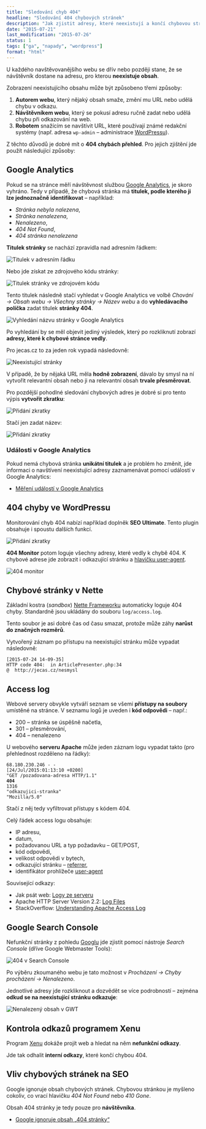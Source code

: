 ```yaml
---
title: "Sledování chyb 404"
headline: "Sledování 404 chybových stránek"
description: "Jak zjistit adresy, které neexistují a končí chybovou stránkou 404 a co s nimi udělat."
date: "2015-07-21"
last_modification: "2015-07-26"
status: 1
tags: ["ga", "napady", "wordpress"]
format: "html"
---
```


<p>U každého navštěvovanějšího webu se dřív nebo později stane, že se návštěvník dostane na adresu, pro kterou <b>neexistuje obsah</b>.</p>

<p>Zobrazení neexistujícího obsahu může být způsobeno třemi způsoby:</p>

<ol>
  <li><b>Autorem webu</b>, který nějaký obsah smaže, změní mu URL nebo udělá chybu v odkazu.</li>
  
  <li><b>Návštěvníkem webu</b>, který se pokusí adresu ručně zadat nebo udělá chybu při odkazování na web.</li>
  
  <li><b>Robotem</b> snažícím se navštívit URL, které používají známé redakční systémy (např. adresa <code>wp-admin</code> – administrace <a href="/wordpress">WordPressu</a>).</li>
</ol>


<p>Z těchto důvodů je dobré mít o <b>404 chybách přehled</b>. Pro jejich zjištění jde použít následující způsoby:</p>


<h2 id="ga">Google Analytics</h2>

<p>Pokud se na stránce měří návštěvnost službou <a href="/ga">Google Analytics</a>, je skoro vyhráno. Tedy v případě, že chybová stránka má <b>titulek, podle kterého ji lze jednoznačně identifikovat</b> – například:</p>

<ul>
  <li><i>Stránka nebyla nalezena</i>,</li>
  <li><i>Stránka nenalezena</i>,</li>
  <li><i>Nenalezeno</i>,</li>
  <li><i>404 Not Found</i>,</li>
  <li><i>404 stránka nenalezena</i></li>
</ul>





<p><b>Titulek stránky</b> se nachází zpravidla nad adresním řádkem:</p>

<p><img src="/files/sledovani-404/titulek-prohlizec.png" alt="Titulek v adresním řádku" class="border"></p>




<p>Nebo jde získat ze zdrojového kódu stránky:</p>

<p><img src="/files/sledovani-404/titulek.png" alt="Titulek stránky ve zdrojovém kódu" class="border"></p>









<p>Tento titulek následně stačí vyhledat v Google Analytics ve volbě <i>Chování → Obsah webu → Všechny stránky → Název webu</i> a do <b>vyhledávacího políčka</b> zadat titulek <b>stránky 404</b>.</p>

<p><img src="/files/sledovani-404/nazev-stranky.png" alt="Vyhledání názvu stránky v Google Analytics" class="border"></p>










<p>Po vyhledání by se měl objevit jediný výsledek, který po rozkliknutí zobrazí <b>adresy, které k chybové stránce vedly</b>.</p>

<p>Pro jecas.cz to za jeden rok vypadá následovně:</p>

<p><img src="/files/sledovani-404/neexistujici-stranky.png" alt="Neexistující stránky" class="border"></p>





























<p>V případě, že by nějaká URL měla <b>hodně zobrazení</b>, dávalo by smysl na ní vytvořit relevantní obsah nebo ji na relevantní obsah <b>trvale přesměrovat</b>.</p>


<p>Pro pozdější pohodlné sledování chybových adres je dobré si pro tento výpis <b>vytvořit zkratku</b>:</p>

<p><img src="/files/sledovani-404/zkratka.png" alt="Přidání zkratky" class="border"></p>








<p>Stačí jen zadat název:</p>

<p><img src="/files/sledovani-404/pridani-zkratky.png" alt="Přidání zkratky" class="border"></p>















<h3 id="ga-jiny">Události v Google Analytics</h3>

<p>Pokud nemá chybová stránka <b>unikátní titulek</b> a je problém ho změnit, jde informaci o navštívení neexistující adresy zaznamenávat pomocí událostí v Google Analytics:</p>

<div class="internal-content">
  <ul>
    <li><a href="/ga-mereni#mereni-udalosti">Měření událostí v Google Analytics</a></li>
  </ul>
</div>


<h2 id="wordpress">404 chyby ve WordPressu</h2>

<p>Monitorování chyb 404 nabízí například doplněk <b>SEO Ultimate</b>. Tento plugin obsahuje i spoustu dalších funkcí.</p>

<p><img src="/files/sledovani-404/404-monitor.png" alt="Přidání zkratky" class="border"></p>






















<p><b>404 Monitor</b> potom loguje všechny adresy, které vedly k chybě 404. K chybové adrese jde zobrazit i odkazující stránku a <a href="/ua">hlavičku user-agent</a>.</p>

<p><img src="/files/sledovani-404/404.png" alt="404 monitor" class="border"></p>


































<h2 id="nette">Chybové stránky v Nette</h2>

<p>Základní kostra (<i>sandbox</i>) <a href="http://nette.org">Nette Frameworku</a> automaticky loguje 404 chyby. Standardně jsou ukládány do souboru <code>log/access.log</code>.</p>

<p>Tento soubor je asi dobré čas od času smazat, protože může záhy <b>narůst do značných rozměrů</b>.</p>

<p>Vytvořený záznam po přístupu na neexistující stránku může vypadat následovně:</p>

<pre><code>[2015-07-24 14-09-35] 
HTTP code 404:  in ArticlePresenter.php:34  
@  http://jecas.cz/nesmysl</code></pre>









<h2 id="access">Access log</h2>

<p>Webové servery obvykle vytváří seznam se všemi <b>přístupy na soubory</b> umístěné na stránce. V seznamu logů je uveden i <b>kód odpovědi</b> – např.:</p>


<ul>
  <li>200 – stránka se úspěšně načetla,</li>
  <li>301 – přesměrování,</li>
  <li>404 – nenalezeno</li>
</ul>



<p>U webového <b>serveru Apache</b> může jeden záznam logu vypadat takto (pro přehlednost rozděleno na řádky):</p>

<pre><code>68.180.230.246 - - 
[24/Jul/2015:01:13:10 +0200] 
"GET /pozadovana-adresa HTTP/1.1" 
<b>404</b> 
1316 
"odkazujici-stranka" 
"Mozilla/5.0"</code></pre>







<p>Stačí z něj tedy vyfiltrovat přístupy s kódem 404.</p>

<p>Celý řádek access logu obsahuje:</p>

<ul>
  <li>IP adresu,</li>
  <li>datum,</li>
  <li>požadovanou URL a typ požadavku – GET/POST,</li>
  <li>kód odpovědi,</li>
  <li>velikost odpovědi v bytech,</li>
  <li>odkazující stránku – <a href="/referer">referrer</a>,</li>  
  <li>identifikátor prohlížeče <a href="/ua">user-agent</a></li>
</ul>






<p>Související odkazy:</p>

<div class="external-content">
  <ul>
    <li>Jak psát web: <a href="http://www.jakpsatweb.cz/seo/logy.html">Logy ze serveru</a></li>
    <li>Apache HTTP Server Version 2.2: <a href="https://httpd.apache.org/docs/2.2/logs.html">Log Files</a></li>
    <li>StackOverflow: <a href="http://stackoverflow.com/questions/9234699/understanding-apache-access-log">Understanding Apache Access Log</a></li>
  </ul>
</div>


<h2 id="search-console">Google Search Console</h2>

<p>Nefunkční stránky z pohledu <a href="/google">Googlu</a> jde zjistit pomocí nástroje <i>Search Console</i> (dříve Google Webmaster Tools):</p>


<p><img src="/files/sledovani-404/search-console.png" alt="404 v Search Console" class="border"></p>



























<p>Po výběru zkoumaného webu je tato možnost v <i>Procházení → Chyby procházení → Nenalezeno</i>.</p>

<p>Jednotlivé adresy jde rozkliknout a dozvědět se více podrobností – zejména <b>odkud se na neexistující stránku odkazuje</b>:</p>

<p><img src="/files/sledovani-404/nenalezeno.png" alt="Nenalezený obsah v GWT" class="border"></p>





















<h2 id="xenu">Kontrola odkazů programem Xenu</h2>

<p>Program <a href="http://home.snafu.de/tilman/xenulink.html">Xenu</a> dokáže projít web a hledat na něm <b>nefunkční odkazy</b>.</p>

<p>Jde tak odhalit <b>interní odkazy</b>, které končí chybou 404.</p>




<h2 id="seo">Vliv chybových stránek na SEO</h2>

<p>Google ignoruje obsah chybových stránek. Chybovou stránkou je myšleno cokoliv, co vrací hlavičku <i>404 Not Found</i> nebo <i>410 Gone</i>.</p>

<p>Obsah 404 stránky je tedy pouze pro <b>návštěvníka</b>.</p>

<div class="internal-content">
  <ul>
    <li><a href="/google-404">Google ignoruje obsah „404 stránky“</a></li>
  </ul>
</div>




<!--
<h2 id="odkazy">Odkazy jinam</h2>

<ul>
  <li><a href="http://www.lunametrics.com/blog/2014/08/19/404-errors-google-analytics-google-tag-manager/">Access 404 Error Metrics Using Google Tag Manager</a></li>
</ul>
-->